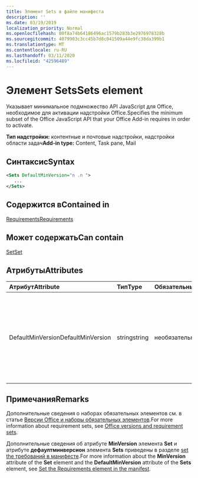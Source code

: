 ```yaml
---
title: Элемент Sets в файле манифеста
description: ''
ms.date: 03/19/2019
localization_priority: Normal
ms.openlocfilehash: 80f8a74b64186496ac1579b283b3e2976978328b
ms.sourcegitcommit: 4079903c3cc45b7d8c041509a44e9fc38da399b1
ms.translationtype: MT
ms.contentlocale: ru-RU
ms.lasthandoff: 03/11/2020
ms.locfileid: "42596489"
---
```

# <a name="sets-element"></a><span data-ttu-id="8787e-102">Элемент Sets</span><span class="sxs-lookup"><span data-stu-id="8787e-102">Sets element</span></span>

<span data-ttu-id="8787e-103">Указывает минимальное подмножество API JavaScript для Office, необходимое для активации надстройки Office.</span><span class="sxs-lookup"><span data-stu-id="8787e-103">Specifies the minimum subset of the Office JavaScript API that your Office Add-in requires in order to activate.</span></span>

<span data-ttu-id="8787e-104">**Тип надстройки:** контентные и почтовые надстройки, надстройки области задач</span><span class="sxs-lookup"><span data-stu-id="8787e-104">**Add-in type:** Content, Task pane, Mail</span></span>

## <a name="syntax"></a><span data-ttu-id="8787e-105">Синтаксис</span><span class="sxs-lookup"><span data-stu-id="8787e-105">Syntax</span></span>

```XML
<Sets DefaultMinVersion="n .n ">
   ...
</Sets>
```

## <a name="contained-in"></a><span data-ttu-id="8787e-106">Содержится в</span><span class="sxs-lookup"><span data-stu-id="8787e-106">Contained in</span></span>

[<span data-ttu-id="8787e-107">Requirements</span><span class="sxs-lookup"><span data-stu-id="8787e-107">Requirements</span></span>](requirements.md)

## <a name="can-contain"></a><span data-ttu-id="8787e-108">Может содержать</span><span class="sxs-lookup"><span data-stu-id="8787e-108">Can contain</span></span>

[<span data-ttu-id="8787e-109">Set</span><span class="sxs-lookup"><span data-stu-id="8787e-109">Set</span></span>](set.md)

## <a name="attributes"></a><span data-ttu-id="8787e-110">Атрибуты</span><span class="sxs-lookup"><span data-stu-id="8787e-110">Attributes</span></span>

|<span data-ttu-id="8787e-111">**Атрибут**</span><span class="sxs-lookup"><span data-stu-id="8787e-111">**Attribute**</span></span>|<span data-ttu-id="8787e-112">**Тип**</span><span class="sxs-lookup"><span data-stu-id="8787e-112">**Type**</span></span>|<span data-ttu-id="8787e-113">**Обязательный**</span><span class="sxs-lookup"><span data-stu-id="8787e-113">**Required**</span></span>|<span data-ttu-id="8787e-114">**Описание**</span><span class="sxs-lookup"><span data-stu-id="8787e-114">**Description**</span></span>|
|:-----|:-----|:-----|:-----|
|<span data-ttu-id="8787e-115">DefaultMinVersion</span><span class="sxs-lookup"><span data-stu-id="8787e-115">DefaultMinVersion</span></span>|<span data-ttu-id="8787e-116">string</span><span class="sxs-lookup"><span data-stu-id="8787e-116">string</span></span>|<span data-ttu-id="8787e-117">необязательный</span><span class="sxs-lookup"><span data-stu-id="8787e-117">optional</span></span>|<span data-ttu-id="8787e-118">Задает значение атрибута **MinVersion** по умолчанию для всех дочерних элементов [набора](set.md) .</span><span class="sxs-lookup"><span data-stu-id="8787e-118">Specifies the default **MinVersion** attribute value for all child [Set](set.md) elements.</span></span> <span data-ttu-id="8787e-119">Значение по умолчанию: "1.1".</span><span class="sxs-lookup"><span data-stu-id="8787e-119">The default value is "1.1".</span></span>|

## <a name="remarks"></a><span data-ttu-id="8787e-120">Примечания</span><span class="sxs-lookup"><span data-stu-id="8787e-120">Remarks</span></span>

<span data-ttu-id="8787e-121">Дополнительные сведения о наборах обязательных элементов см. в статье [Версии Office и наборы обязательных элементов](../../develop/office-versions-and-requirement-sets.md).</span><span class="sxs-lookup"><span data-stu-id="8787e-121">For more information about requirement sets, see [Office versions and requirement sets](../../develop/office-versions-and-requirement-sets.md).</span></span>

<span data-ttu-id="8787e-122">Дополнительные сведения об атрибуте **MinVersion** элемента **Set** и атрибуте **дефаултминверсион** элемента **Sets** приведены в разделе [set the требований в манифесте](../../develop/specify-office-hosts-and-api-requirements.md#set-the-requirements-element-in-the-manifest).</span><span class="sxs-lookup"><span data-stu-id="8787e-122">For more information about the **MinVersion** attribute of the **Set** element and the **DefaultMinVersion** attribute of the **Sets** element, see [Set the Requirements element in the manifest](../../develop/specify-office-hosts-and-api-requirements.md#set-the-requirements-element-in-the-manifest).</span></span>

